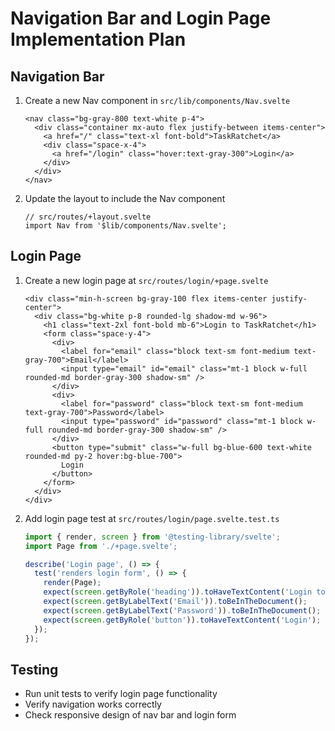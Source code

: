 # Navigation Bar and Login Page Implementation Plan

## Navigation Bar
1. Create a new Nav component in `src/lib/components/Nav.svelte`
   ```svelte
   <nav class="bg-gray-800 text-white p-4">
     <div class="container mx-auto flex justify-between items-center">
       <a href="/" class="text-xl font-bold">TaskRatchet</a>
       <div class="space-x-4">
         <a href="/login" class="hover:text-gray-300">Login</a>
       </div>
     </div>
   </nav>
   ```

2. Update the layout to include the Nav component
   ```svelte
   // src/routes/+layout.svelte
   import Nav from '$lib/components/Nav.svelte';
   ```

## Login Page
1. Create a new login page at `src/routes/login/+page.svelte`
   ```svelte
   <div class="min-h-screen bg-gray-100 flex items-center justify-center">
     <div class="bg-white p-8 rounded-lg shadow-md w-96">
       <h1 class="text-2xl font-bold mb-6">Login to TaskRatchet</h1>
       <form class="space-y-4">
         <div>
           <label for="email" class="block text-sm font-medium text-gray-700">Email</label>
           <input type="email" id="email" class="mt-1 block w-full rounded-md border-gray-300 shadow-sm" />
         </div>
         <div>
           <label for="password" class="block text-sm font-medium text-gray-700">Password</label>
           <input type="password" id="password" class="mt-1 block w-full rounded-md border-gray-300 shadow-sm" />
         </div>
         <button type="submit" class="w-full bg-blue-600 text-white rounded-md py-2 hover:bg-blue-700">
           Login
         </button>
       </form>
     </div>
   </div>
   ```

2. Add login page test at `src/routes/login/page.svelte.test.ts`
   ```ts
   import { render, screen } from '@testing-library/svelte';
   import Page from './+page.svelte';
   
   describe('Login page', () => {
     test('renders login form', () => {
       render(Page);
       expect(screen.getByRole('heading')).toHaveTextContent('Login to TaskRatchet');
       expect(screen.getByLabelText('Email')).toBeInTheDocument();
       expect(screen.getByLabelText('Password')).toBeInTheDocument();
       expect(screen.getByRole('button')).toHaveTextContent('Login');
     });
   });
   ```

## Testing
- Run unit tests to verify login page functionality
- Verify navigation works correctly
- Check responsive design of nav bar and login form